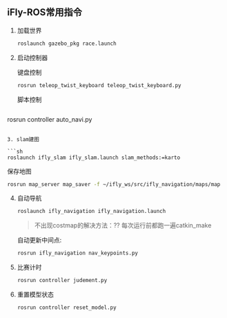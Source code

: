 ## iFly-ROS常用指令

1. 加载世界

   ```sh
   roslaunch gazebo_pkg race.launch
   ```

2. 启动控制器

   键盘控制

   ```sh
   rosrun teleop_twist_keyboard teleop_twist_keyboard.py
   ```

   脚本控制

   ```sh
rosrun controller auto_navi.py
   ```
   
3. slam建图

   ```sh
   roslaunch ifly_slam ifly_slam.launch slam_methods:=karto
   ```

   保存地图

   ```sh
   rosrun map_server map_saver -f ~/ifly_ws/src/ifly_navigation/maps/map
   ```

4. 自动导航

   ```sh
   roslaunch ifly_navigation ifly_navigation.launch
   ```

   > 不出现costmap的解决方法：?? 每次运行前都跑一遍catkin_make
   
   自动更新中间点:
   
   ```sh
   rosrun ifly_navigation nav_keypoints.py
   ```
   
5. 比赛计时

   ```sh
   rosrun controller judement.py
   ```

6. 重置模型状态

   ```sh
   rosrun controller reset_model.py
   ```

   